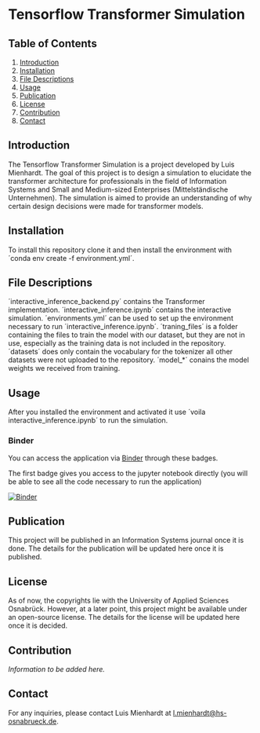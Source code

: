 # Tensorflow Transformer Simulation

## Table of Contents

1. [Introduction](#introduction)
2. [Installation](#installation)
3. [File Descriptions](#file-descriptions)
4. [Usage](#usage)
5. [Publication](#publication)
6. [License](#license)
7. [Contribution](#contribution)
8. [Contact](#contact)

## Introduction

The Tensorflow Transformer Simulation is a project developed by Luis Mienhardt. The goal of this project is to design a simulation to elucidate the transformer architecture for professionals in the field of Information Systems and Small and Medium-sized Enterprises (Mittelständische Unternehmen). The simulation is aimed to provide an understanding of why certain design decisions were made for transformer models.

## Installation

To install this repository clone it and then install the environment with ´conda env create -f environment.yml´.

## File Descriptions

´interactive_inference_backend.py´ contains the Transformer implementation.
´interactive_inference.ipynb´ contains the interactive simulation.
´environments.yml´ can be used to set up the environment necessary to run ´interactive_inference.ipynb´.
´traning_files´ is a folder containing the files to train the model with our dataset, but they are not in use, especially as the training data is not included in the repository.
´datasets´ does only contain the vocabulary for the tokenizer all other datasets were not uploaded to the repository.
´model_*´ conains the model weights we received from training.

## Usage

After you installed the environment and activated it use ´voila interactive_inference.ipynb´ to run the simulation.

### Binder

You can access the application via [Binder](https://mybinder.org) through these badges.

The first badge gives you access to the jupyter notebook directly (you will be able to see all the code necessary to run the application)

[![Binder](https://mybinder.org/badge_logo.svg)](https://mybinder.org/v2/gh/LangLoffelLako/TF_simulator_tensorflow/main?urlpath=%2Fvoila%2Frender%2Finteractive_inference.ipynb)

## Publication

This project will be published in an Information Systems journal once it is done. The details for the publication will be updated here once it is published.

## License

As of now, the copyrights lie with the University of Applied Sciences Osnabrück. However, at a later point, this project might be available under an open-source license. The details for the license will be updated here once it is decided.

## Contribution

*Information to be added here.*

## Contact

For any inquiries, please contact Luis Mienhardt at [l.mienhardt@hs-osnabrueck.de](l.mienhardt@hs-osnabrueck.de).

